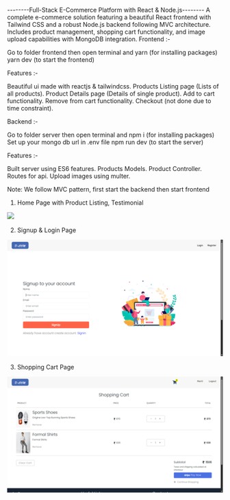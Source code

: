 --------Full-Stack E-Commerce Platform with React & Node.js--------
A complete e-commerce solution featuring a beautiful React frontend with Tailwind CSS and a robust Node.js backend following MVC architecture. Includes product management, shopping cart functionality, and image upload capabilities with MongoDB integration.
Frontend :-

Go to folder frontend then open terminal and yarn (for installing packages)
yarn dev (to start the frontend)

Features :-

Beautiful ui made with reactjs & tailwindcss.
Products Listing page (Lists of all products).
Product Details page (Details of single product).
Add to cart functionality.
Remove from cart functionality.
Checkout (not done due to time constraint).

Backend :-

Go to folder server then open terminal and npm i (for installing packages)
Set up your mongo db url in .env file
npm run dev (to start the server)

Features :-

Built server using ES6 features.
Products Models.
Product Controller.
Routes for api.
Upload images using multer.

Note: We follow MVC pattern, first start the backend then start frontend

1. Home Page with Product Listing, Testimonial
<img src="https://raw.githubusercontent.com/deepakkumar9470/MERN-ECOMMERCE-2024-PROJECT/main/frontend/public/ecom_1.png" width="600">

2. Signup & Login Page  
<img src="https://raw.githubusercontent.com/deepakkumar9470/MERN-ECOMMERCE-2024-PROJECT/main/frontend/public/ecom_2.png" alt="signup page">

3. Shopping Cart Page
<img src="https://raw.githubusercontent.com/deepakkumar9470/MERN-ECOMMERCE-2024-PROJECT/main/frontend/public/ecom_3.png" alt="shopping Cart Page">
